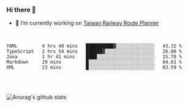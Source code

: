 ### Hi there 👋

- 🔭 I’m currently working on [Taiwan Railway Route Planner](https://github.com/Taiwan-Railway-Route-Planner)

<br/>

<!--START_SECTION:waka-->

```text
YAML         4 hrs 40 mins   ██████████▓░░░░░░░░░░░░░░   43.32 %
TypeScript   2 hrs 54 mins   ██████▓░░░░░░░░░░░░░░░░░░   26.86 %
Java         1 hr 41 mins    ████░░░░░░░░░░░░░░░░░░░░░   15.70 %
Markdown     29 mins         █░░░░░░░░░░░░░░░░░░░░░░░░   04.61 %
XML          23 mins         █░░░░░░░░░░░░░░░░░░░░░░░░   03.59 %
```

<!--END_SECTION:waka-->

<br/>
<br/>

![Anurag's github stats](https://github-readme-stats.vercel.app/api?username=DepickereSven&show_icons=true&theme=tokyonight)



<!--
**DepickereSven/DepickereSven** is a ✨ _special_ ✨ repository because its `README.md` (this file) appears on your GitHub profile.

Here are some ideas to get you started:

- 🔭 I’m currently working on ...
- 🌱 I’m currently learning ...
- 👯 I’m looking to collaborate on ...
- 🤔 I’m looking for help with ...
- 💬 Ask me about ...
- 📫 How to reach me: ...
- 😄 Pronouns: ...
- ⚡ Fun fact: ...
-->
